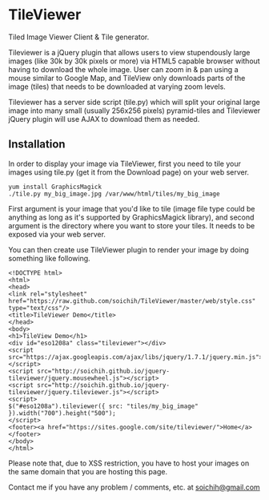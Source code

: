 # TileViewer 

Tiled Image Viewer Client & Tile generator.

Tileviewer is a jQuery plugin that allows users to view stupendously large images (like 30k by 30k pixels or more) via HTML5 capable browser without having to download the whole image. User can zoom in & pan using a mouse similar to Google Map, and TileView only downloads parts of the image (tiles) that needs to be downloaded at varying zoom levels.

Tileviewer has a server side script (tile.py) which will split your original large image into many small (usually 256x256 pixels) pyramid-tiles and Tileviewer jQuery plugin will use AJAX to download them as needed.

## Installation 
In order to display your image via TileViewer, first you need to tile your images using tile.py (get it from the Download page) on your web server.

```
yum install GraphicsMagick 
./tile.py my_big_image.jpg /var/www/html/tiles/my_big_image
```

First argument is your image that you'd like to tile (image file type could be anything as long as it's supported by GraphicsMagick library), and second argument is the directory where you want to store your tiles. It needs to be exposed via your web server.

You can then create use TileViewer plugin to render your image by doing something like following.

```
<!DOCTYPE html>
<html>
<head>
<link rel="stylesheet" href="https://raw.github.com/soichih/TileViewer/master/web/style.css" type="text/css"/>
<title>TileViewer Demo</title>
</head>
<body>
<h1>TileView Demo</h1>
<div id="eso1208a" class="tileviewer"></div>
<script src="https://ajax.googleapis.com/ajax/libs/jquery/1.7.1/jquery.min.js"></script>
<script src="http://soichih.github.io/jquery-tileviewer/jquery.mousewheel.js"></script>
<script src="http://soichih.github.io/jquery-tileviewer/jquery.tileviewer.js"></script>
<script>
$("#eso1208a").tileviewer({ src: "tiles/my_big_image" }).width("700").height("500"); 
</script>
<footer><a href="https://sites.google.com/site/tileviewer/">Home</a></footer>
</body>
</html>
```

Please note that, due to XSS restriction, you have to host your images on the same domain that you are hosting this page.

Contact me if you have any problem / comments, etc. at soichih@gmail.com
